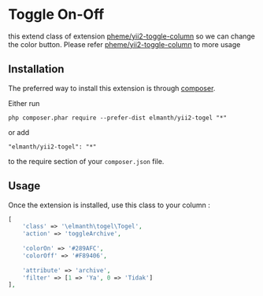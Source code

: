 Toggle On-Off
=============
this extend class of extension [pheme/yii2-toggle-column](https://github.com/phemellc/yii2-toggle-column) so we can change the color button. Please refer [pheme/yii2-toggle-column](https://github.com/phemellc/yii2-toggle-column) to more usage

Installation
------------

The preferred way to install this extension is through [composer](http://getcomposer.org/download/).

Either run

```
php composer.phar require --prefer-dist elmanth/yii2-togel "*"
```

or add

```
"elmanth/yii2-togel": "*"
```

to the require section of your `composer.json` file.


Usage
-----

Once the extension is installed, use this class to your column :

```php
[
    'class' => '\elmanth\togel\Togel',
    'action' => 'toggleArchive',
    
    'colorOn' => '#289AFC',
    'colorOff' => '#F89406',
    
    'attribute' => 'archive',
    'filter' => [1 => 'Ya', 0 => 'Tidak']
],
```